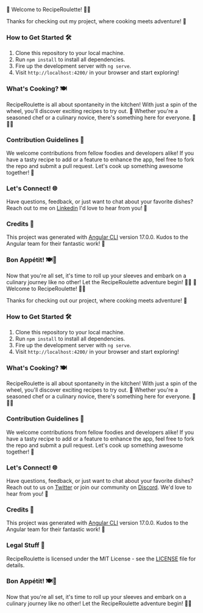 🎉 Welcome to RecipeRoulette! 🍳🥂

Thanks for checking out my project, where cooking meets adventure! 🚀

### How to Get Started 🛠️

1. Clone this repository to your local machine.
3. Run `npm install` to install all dependencies.
4. Fire up the development server with `ng serve`.
5. Visit `http://localhost:4200/` in your browser and start exploring!

### What's Cooking? 🍽️

RecipeRoulette is all about spontaneity in the kitchen! With just a spin of the wheel, you'll discover exciting recipes to try out. 🎰 Whether you're a seasoned chef or a culinary novice, there's something here for everyone. 🍕🥗🍰

### Contribution Guidelines 🤝

We welcome contributions from fellow foodies and developers alike! If you have a tasty recipe to add or a feature to enhance the app, feel free to fork the repo and submit a pull request. Let's cook up something awesome together! 🌟

### Let's Connect! 🌐

Have questions, feedback, or just want to chat about your favorite dishes? Reach out to me on [Linkedin](https://www.linkedin.com/in/adela-simkova) I'd love to hear from you! 📣

### Credits 🙌

This project was generated with [Angular CLI](https://github.com/angular/angular-cli) version 17.0.0. Kudos to the Angular team for their fantastic work! 👏

### Bon Appétit! 🍽️🎉

Now that you're all set, it's time to roll up your sleeves and embark on a culinary journey like no other! Let the RecipeRoulette adventure begin! 🥳✨
🎉 Welcome to RecipeRoulette! 🍳🥂

Thanks for checking out our project, where cooking meets adventure! 🚀

### How to Get Started 🛠️

1. Clone this repository to your local machine.
2. Run `npm install` to install all dependencies.
3. Fire up the development server with `ng serve`.
4. Visit `http://localhost:4200/` in your browser and start exploring!

### What's Cooking? 🍽️

RecipeRoulette is all about spontaneity in the kitchen! With just a spin of the wheel, you'll discover exciting recipes to try out. 🎰 Whether you're a seasoned chef or a culinary novice, there's something here for everyone. 🍕🥗🍰

### Contribution Guidelines 🤝

We welcome contributions from fellow foodies and developers alike! If you have a tasty recipe to add or a feature to enhance the app, feel free to fork the repo and submit a pull request. Let's cook up something awesome together! 🌟

### Let's Connect! 🌐

Have questions, feedback, or just want to chat about your favorite dishes? Reach out to us on [Twitter](https://twitter.com/RecipeRoulette) or join our community on [Discord](https://discord.gg/reciperoulette). We'd love to hear from you! 📣

### Credits 🙌

This project was generated with [Angular CLI](https://github.com/angular/angular-cli) version 17.0.0. Kudos to the Angular team for their fantastic work! 👏

### Legal Stuff 📜

RecipeRoulette is licensed under the MIT License - see the [LICENSE](LICENSE) file for details.

### Bon Appétit! 🍽️🎉

Now that you're all set, it's time to roll up your sleeves and embark on a culinary journey like no other! Let the RecipeRoulette adventure begin! 🥳✨
 
 
